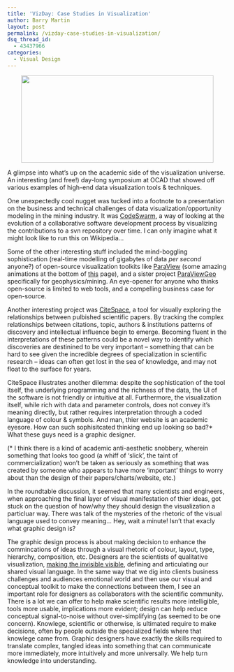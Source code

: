 ```yaml
---
title: 'VizDay: Case Studies in Visualization'
author: Barry Martin
layout: post
permalink: /vizday-case-studies-in-visualization/
dsq_thread_id:
  - 43437966
categories:
  - Visual Design
---
```

<p style="text-align: center;">
  <a href="http://www.ocad.ca/about_ocad/news_events/vizday08.htm"><img class="size-medium wp-image-434 aligncenter" title="visday-2008" src="http://hypenotic.com/wordpress/wp-content/uploads/2008/11/visday-2008.jpg" alt="" width="440" height="200" /></a>
</p>

A glimpse into what&#8217;s up on the academic side of the visualization universe. An interesting (and free!) day-long symposium at OCAD that showed off various examples of high-end data visualization tools & techniques.

One unexpectedly cool nugget was tucked into a footnote to a presentation on the business and technical challenges of data visualization/opportunity modeling in the mining industry. It was [CodeSwarm][1], a way of looking at the evolution of a collaborative software development process by visualizing the contributions to a svn repository over time. I can only imagine what it might look like to run this on Wikipedia&#8230;

Some of the other interesting stuff included the mind-boggling sophistication (real-time modelling of gigabytes of data *per second* anyone?) of open-source visualization toolkits like <a href="http://www.paraview.org/" target="_blank">ParaView</a> (some amazing animations at the bottom of <a href="http://www.paraview.org/paraview/project/imagegallery.html" target="_blank">this</a> page), and a sister project <a href="http://paraviewgeo.mirarco.org/index.php/Main_Page" target="_blank">ParaViewGeo</a> specifically for geophysics/mining. An eye-opener for anyone who thinks open-source is limited to web tools, and a compelling business case for open-source.

Another interesting project was <a href="http://cluster.cis.drexel.edu/~cchen/citespace/" target="_blank">CiteSpace</a>, a tool for visually exploring the relationships between pulbished scientific papers. By tracking the complex relationships between citations, topic, authors & institutions patterns of discovery and intellectual influence begin to emerge. Becoming fluent in the interpretations of these patterns could be a novel way to identify which discoveries are destinined to be very important &#8211; something that can be hard to see given the incredible degrees of specialization in scientific research &#8211; ideas can often get lost in the sea of knowledge, and may not float to the surface for years.

CiteSpace illustrates another dilemma: despite the sophistication of the tool itself, the underlying programming and the richness of the data, the UI of the software is not friendly or intuitive at all. Furthermore, the visualization itself, while rich with data and parameter controls, does not convey it&#8217;s meaning directly, but rather requires interpretation through a coded language of colour & symbols. And man, thier website is an academic eyesore. How can such sophisitcated thinking end up looking so bad?* What these guys need is a graphic designer.

(* I think there is a kind of academic anti-aesthetic snobbery, wherein something that looks too good (a whiff of &#8216;slick&#8217;, the taint of commercialization) won&#8217;t be taken as seriously as something that was created by someone who appears to have more &#8216;important&#8217; things to worry about than the design of their papers/charts/website, etc.)

In the roundtable discussion, it seemed that many scientists and engineers, when approaching the final layer of visual manifestation of thier ideas, got stuck on the question of how/why they should design the visualization a particluar way. There was talk of the mysteries of the rhetoric of the visual language used to convey meaning&#8230; Hey, wait a minute! Isn&#8217;t that exacly what graphic design is?

The graphic design process is about making decision to enhance the commincations of ideas through a visual rhetoric of colour, layout, type, hierarchy, composition, etc. Designers are the scientists of qualitative visualization, <a href="http://www.amazon.com/exec/obidos/ASIN/0735711658/" target="_blank">making the invisible visible</a>, defining and articulating our shared visual language. In the same way that we dig into clients business challenges and audiences emotional world and then use our visual and conceptual toolkit to make the connections between them, I see an important role for designers as collaborators with the scientific community. There is a lot we can offer to help make scientific results more intelligible, tools more usable, implications more evident; design can help reduce conceptual signal-to-noise without over-simplifying (as seemed to be one concern). Knowlege, scientific or otherwise, is ultimated require to make decisions, often by people outside the specialized fields where that knowlege came from. Graphic designers have exactly the skills required to translate complex, tangled ideas into something that can communicate more immediately, more intuitively and more universally. We help turn knowledge into understanding.

 [1]: http://vis.cs.ucdavis.edu/~ogawa/codeswarm/